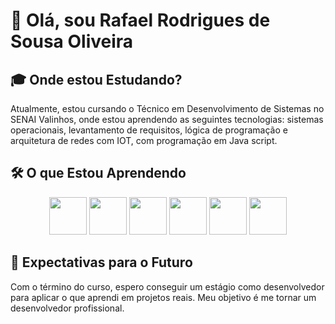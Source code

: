 # 🚀 Olá, sou Rafael Rodrigues de Sousa Oliveira
## 🎓 Onde estou Estudando?
Atualmente, estou cursando o Técnico em Desenvolvimento de Sistemas no SENAI Valinhos, onde estou aprendendo as seguintes tecnologias: sistemas operacionais, levantamento de requisitos, lógica de programação e arquitetura de redes com IOT, com programação em Java script.
## 🛠️ O que Estou Aprendendo



<div align="center">
  <img src="https://cdn.jsdelivr.net/gh/devicons/devicon/icons/javascript/javascript-original.svg" width="60" />
  <img src="https://cdn.jsdelivr.net/gh/devicons/devicon/icons/html5/html5-original.svg" width="60" />
  <img src="https://cdn.jsdelivr.net/gh/devicons/devicon/icons/css3/css3-original.svg" width="60" />
  <img src="https://cdn.jsdelivr.net/gh/devicons/devicon/icons/nodejs/nodejs-original.svg" width="60" />
  <img src="https://cdn.jsdelivr.net/gh/devicons/devicon/icons/react/react-original.svg" width="60" />
  <img src="https://cdn.jsdelivr.net/gh/devicons/devicon/icons/postgresql/postgresql-original.svg" width="60" />
</div>

## 🎯 Expectativas para o Futuro
Com o término do curso, espero conseguir um estágio como desenvolvedor para aplicar o que aprendi em projetos reais. Meu objetivo é me tornar um desenvolvedor profissional.
